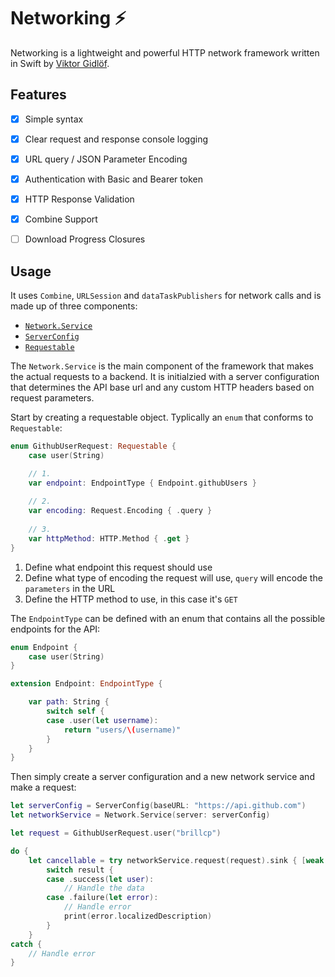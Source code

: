 # Networking ⚡️

Networking is a lightweight and powerful HTTP network framework written in Swift by [Viktor Gidlöf](https://viktorgidlof.com).

## Features
 - [x] Simple syntax
 - [x] Clear request and response console logging
 - [x] URL query / JSON Parameter Encoding
 - [x] Authentication with Basic and Bearer token
 - [x] HTTP Response Validation
 - [x] Combine Support
 - [ ] Download Progress Closures


## Usage
It uses `Combine`, `URLSession` and `dataTaskPublishers` for network calls and is made up of three components:

+ [`Network.Service`](Sources/Networking/Service/NetworkService.swift)
+ [`ServerConfig`](Sources/Networking/ServerConfig/ServerConfig.swift)
+ [`Requestable`](Sources/Networking/Requests/Requestable.swift)

The `Network.Service` is the main component of the framework that makes the actual requests to a backend.
It is initialzied with a server configuration that determines the API base url and any custom HTTP headers based on request parameters.

Start by creating a requestable object. Typlically an `enum` that conforms to `Requestable`:
```swift
enum GithubUserRequest: Requestable {
    case user(String)

    // 1.
    var endpoint: EndpointType { Endpoint.githubUsers }
    
    // 2.
    var encoding: Request.Encoding { .query }
    
    // 3.
    var httpMethod: HTTP.Method { .get }
}
```
1. Define what endpoint this request should use
2. Define what type of encoding the request will use, `query` will encode the `parameters` in the URL
3. Define the HTTP method to use, in this case it's `GET`

The `EndpointType` can be defined with an enum that contains all the possible endpoints for the API:
```swift
enum Endpoint {
    case user(String)
}

extension Endpoint: EndpointType {

    var path: String {
        switch self {
        case .user(let username):
            return "users/\(username)"
        }
    }
}
```

Then simply create a server configuration and a new network service and make a request:
```swift
let serverConfig = ServerConfig(baseURL: "https://api.github.com")
let networkService = Network.Service(server: serverConfig)

let request = GithubUserRequest.user("brillcp")

do {
    let cancellable = try networkService.request(request).sink { [weak self] (result: Result<GithubUser, Error>) in
        switch result {
        case .success(let user):
            // Handle the data 
        case .failure(let error):
            // Handle error
            print(error.localizedDescription)
        }
    }
catch {
    // Handle error
}
```








